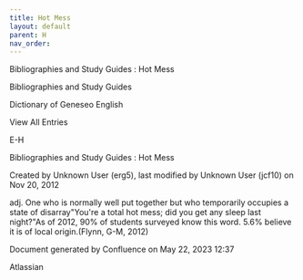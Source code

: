 ```yaml
---
title: Hot Mess
layout: default
parent: H
nav_order:
---
```


Bibliographies and Study Guides : Hot Mess

Bibliographies and Study Guides

Dictionary of Geneseo English

View All Entries

E-H

Bibliographies and Study Guides : Hot Mess

Created by  Unknown User (erg5), last modified by  Unknown User (jcf10) on Nov 20, 2012

adj. One who is normally well put together but who temporarily occupies a state of disarray&quot;You're a total hot mess; did you get any sleep last night?&quot;As of 2012, 90% of students surveyed know this word. 5.6% believe it is of local origin.(Flynn, G-M, 2012)

Document generated by Confluence on May 22, 2023 12:37

Atlassian
